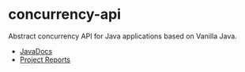 concurrency-api
===============

Abstract concurrency API for Java applications based on Vanilla Java.

- [JavaDocs](http://modules.appjangle.com/concurrency-api/latest/apidocs/index.html)
- [Project Reports](http://modules.appjangle.com/concurrency-api/latest/project-reports.html)

